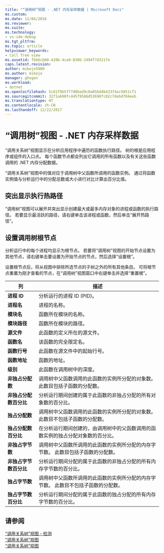 ```yaml
---
title: "“调用树”视图 - .NET 内存采样数据 | Microsoft Docs"
ms.custom: 
ms.date: 11/04/2016
ms.reviewer: 
ms.suite: 
ms.technology:
- vs-ide-debug
ms.tgt_pltfrm: 
ms.topic: article
helpviewer_keywords:
- Call Tree view
ms.assetid: fbb6cb60-420b-4ca9-8306-2494f7d321fe
caps.latest.revision: 
author: mikejo5000
ms.author: mikejo
manager: ghogen
ms.workload:
- dotnet
ms.openlocfilehash: 5c81f9b5ff7d0bad9c0a05bd4b43374ac9451cf1
ms.sourcegitcommit: 32f1a690fc445f9586d53698fc82c7debd784eeb
ms.translationtype: HT
ms.contentlocale: zh-CN
ms.lasthandoff: 12/22/2017
---
```

# <a name="call-tree-view---net-memory-sampling-data"></a>“调用树”视图 - .NET 内存采样数据
“调用关系树”视图显示在分析应用程序中遍历的函数执行路径。 树的根是应用程序或组件的入口点。 每个函数节点都会列出它调用的所有函数以及有关这些函数调用的 .NET 内存分配数据。  
  
 “调用关系树”视图中的值对应于调用树中父函数所调用的函数实例。 通过将函数实例值与分析运行中的分配总数或大小进行对比计算出百分比值。  
  
## <a name="highlighting-the-execution-hot-path"></a>突出显示执行热路径  
 “调用树”视图可以展开并突出显示创建最大或最多内存对象的进程或函数的执行路径。 若要显示最活跃的路径，请右键单击该进程或函数，然后单击“展开热路径”。  
  
## <a name="setting-the-call-tree-root-node"></a>设置调用树根节点  
 分析运行中的每个进程均显示为根节点。 若要将“调用树”视图的开始节点设置为其他节点，请右键单击要设置为开始节点的节点，然后选择“设置根”。  
  
 设置根节点后，将从视图中排除所选节点的子树之外的所有其他条目。 可将根节点重置为刚才查看的节点，在“调用树”视图窗口中右键单击并选择“重置根”。  
  
|列|描述|  
|------------|-----------------|  
|**进程 ID**|分析运行的进程 ID (PID)。|  
|**进程名**|进程的名称。|  
|**模块名**|函数所在模块的名称。|  
|**模块路径**|函数所在模块的路径。|  
|**源文件**|此函数的定义所在的源文件。|  
|**函数名**|该函数的完全限定名。|  
|**函数行号**|此函数在源文件中的起始行号。|  
|**函数地址**|函数的地址。|  
|**级别**|此函数在调用树中的深度。|  
|**非独占分配数**|调用树中父函数调用的此函数的实例所分配的对象数。 此数目包括子函数的分配数。|  
|**非独占分配数百分比**|分析运行期间创建的属于此函数的非独占分配的所有对象数的百分比。|  
|**独占分配数**|调用树中父函数调用的此函数的实例所分配的对象数。 此数目不包括子函数的分配数。|  
|**独占分配数百分比**|在分析运行期间创建的，由调用树中的父函数调用的函数实例的独占分配对象数的百分比。|  
|**非独占字节数**|调用树中父函数所调用的此函数的实例所分配的内存字节数。 此数目包括子函数的分配数。|  
|**非独占字节数百分比**|分析运行期间分配的属于此函数的非独占分配的所有内存字节数的百分比。|  
|**独占字节数**|调用树中父函数所调用的此函数的实例所分配的内存字节数。 此数目不包括子函数的分配数。|  
|**独占字节数百分比**|分析运行期间分配的属于此函数的独占分配的所有内存字节数的百分比。|  
  
## <a name="see-also"></a>请参阅  
 [“调用关系树”视图 - 检测](../profiling/call-tree-view-dotnet-memory-instrumentation-data.md)   
 [“调用关系树”视图](../profiling/call-tree-view-sampling-data.md)   
 [“调用关系树”视图](../profiling/call-tree-view-instrumentation-data.md)